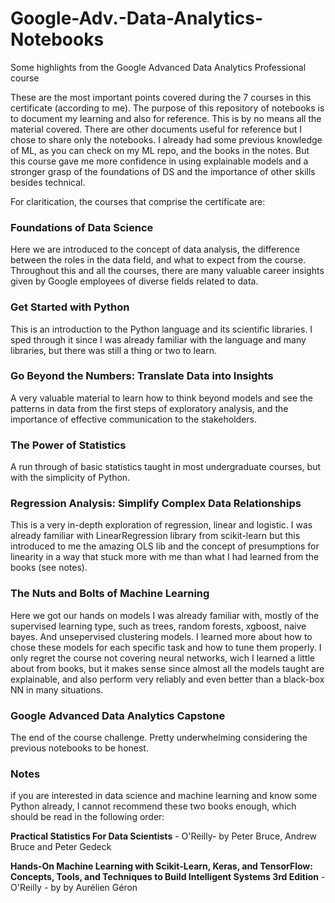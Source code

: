 # Google-Adv.-Data-Analytics-Notebooks
Some highlights from the Google Advanced Data Analytics Professional course

These are the most important points covered during the 7 courses in this certificate (according to me).
The purpose of this repository of notebooks is to document my learning and also for reference. This is by
no means all the material covered. There are other documents useful for reference but I chose to share only
the notebooks. I already had some previous knowledge of ML, as you can check on my ML repo, and the books in the notes. 
But this course gave me more confidence in using explainable models and a stronger grasp of the foundations of DS
and the importance of other skills besides technical.

For claritication, the courses that comprise the certificate are:

### Foundations of Data Science
Here we are introduced to the concept of data analysis, the difference between the roles in the data field, and what to expect from the course. Throughout this and all the courses, there are many valuable career insights given by Google employees of diverse fields related to data.

### Get Started with Python

This is an introduction to the Python language and its scientific libraries. I sped through it since I was already familiar with the language and many libraries, but there was still a thing or two to learn.

### Go Beyond the Numbers: Translate Data into Insights

A very valuable material to learn how to think beyond models and see the patterns in data from the first steps of exploratory analysis, and the importance of effective communication to the stakeholders.

### The Power of Statistics

A run through of basic statistics taught in most undergraduate courses, but with the simplicity of Python.

### Regression Analysis: Simplify Complex Data Relationships

This is a very in-depth exploration of regression, linear and logistic. I was already familiar with LinearRegression library from scikit-learn but this introduced to me the amazing OLS lib and the concept of presumptions for linearity in a way that stuck more with me than what I had learned from the books (see notes).

### The Nuts and Bolts of Machine Learning

Here we got our hands on models I was already familiar with, mostly of the supervised learning type, such as trees, random forests, xgboost, naive bayes. And unsepervised clustering models. I learned more about how to chose these models for each specific task and how to tune them properly. I only regret the course not covering neural networks, wich I learned a little about from books, but it makes sense since almost all the models taught are explainable, and also perform very reliably and even better than a black-box NN in many situations.

### Google Advanced Data Analytics Capstone

The end of the course challenge. Pretty underwhelming considering the previous notebooks to be honest.

### Notes

if you are interested in data science and machine learning and know some Python already, I cannot recommend these two books enough, which should be read in the following order:

**Practical Statistics For Data Scientists**  - O'Reilly-  by Peter Bruce, Andrew Bruce and Peter Gedeck 

**Hands-On Machine Learning with Scikit-Learn, Keras, and TensorFlow: Concepts, Tools, and Techniques to Build Intelligent Systems 3rd Edition**  - O'Reilly - by by Aurélien Géron